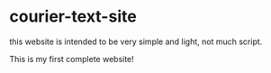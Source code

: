 # courier-text-site
this website is intended to be very simple and light, not much script.

This is my first complete website!

